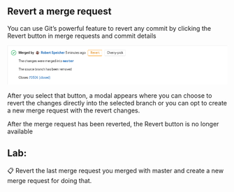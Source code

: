 ## Revert a merge request

You can use Git’s powerful feature to revert any commit by clicking the Revert button in merge requests and commit details

![](/imgs/revert-1.png)

After you select that button, a modal appears where you can choose to revert the changes directly into the selected branch or you can opt to create a new merge request with the revert changes.

After the merge request has been reverted, the Revert button is no longer available

## Lab:

📋 Revert the last merge request you merged with master and create a new merge request for doing that.